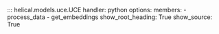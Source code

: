 ::: helical.models.uce.UCE
    handler: python
    options:
      members:
        - process_data
        - get_embeddings
      show_root_heading: True
      show_source: True